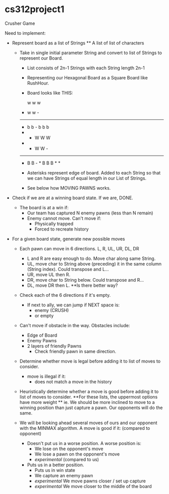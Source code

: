 cs312project1
=============

Crusher Game


Need to implement:
			
- Represent board as a list of Strings
** A list of list of characters
	- Take in single initial parameter String and convert to list of Strings to represent our Board.
		- List consists of 2n-1 Strings with each String length 2n-1 
		- Representing our Hexagonal Board as a Square Board like RushHour.
		- Board looks like THIS:
		
		  w w w
		 - w w -
		- - - - -
		 - b b -
		  b b b
		
		* * W W W 
		* - W W - 
		- - - - -
		- B B - *
		B B B * *
			
		- Asterisks represent edge of board. Added to each String so that we can have Strings of equal length in our List of Strings. 	
		- See below how MOVING PAWNS works.
			
- Check if we are at a winning board state. If we are, DONE.
	- The board is at a win if:
		- Our team has captured N enemy pawns (less than N remain)
		- Enemy cannot move. Can't move if: 
			- Physically trapped
			- Forced to recreate history

- For a given board state, generate new possible moves
	- Each pawn can move in 6 directions. L, R, UL, UR, DL, DR
		- L and R are easy enough to do. Move char along same String. 
		- UL, move char to String above (preceding) it in the same column (String index). Could transpose and L...
		- UR, move UL then R.
		- DR, move char to String below. Could transpose and R...
		- DL, move DR then L. 
		**Is there better way?
		
	- Check each of the 6 directions if it's empty.
		- If next to ally, we can jump if NEXT space is:
			- enemy (CRUSH)
			- or empty 
	- Can't move if obstacle in the way. Obstacles include:
		- Edge of Board
		- Enemy Pawns
		- 2 layers of friendly Pawns
			- Check friendly pawn in same direction.
	
	
	- Determine whether move is legal before adding it to list of moves to consider.
		- move is illegal if it:
			- does not match a move in the history
	- Heuristically determine whether a move is good before adding it to list of moves to consider. 
		**For these lists, the uppermost options have more weight
		** ie. We should be more inclined to move to a winning position than just capture a pawn. Our opponents will do the same.
	- We will be looking ahead several moves of ours and our opponent with the MINMAX algorithm. A move is good if it:
		(compared to opponent)
		- Doesn't put us in a worse position. A worse position is:
			- We lose on the opponent's move 				
			- We lose a pawn on the opponent's move
			- *experimental*
		(compared to us)	
		- Puts us in a better position.
			- Puts us in win state
			- We capture an enemy pawn
			- *experimental* We move pawns closer / set up capture
			- *experimental* We move closer to the middle of the board			
		